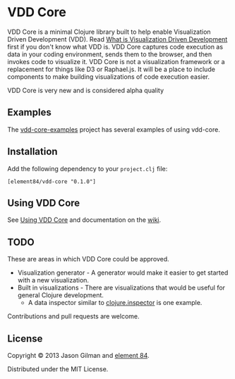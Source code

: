 # VDD Core

VDD Core is a minimal Clojure library built to help enable Visualization Driven Development (VDD). Read [What is Visualization Driven Development](https://github.com/Element84/vdd-core/wiki/What-is-Visualization-Driven-Development%3F) first if you don't know what VDD is. VDD Core captures code execution as data in your coding environment, sends them to the browser, and then invokes code to visualize it. VDD Core is not a visualization framework or a replacement for things like D3 or Raphael.js. It will be a place to include components to make building visualizations of code execution easier.

VDD Core is very new and is considered alpha quality

## Examples

The [vdd-core-examples](https://github.com/Element84/vdd-core-examples) project has several examples of using vdd-core.

## Installation

Add the following dependency to your `project.clj` file:

    [element84/vdd-core "0.1.0"]

## Using VDD Core

See [Using VDD Core](https://github.com/Element84/vdd-core/wiki/Using-VDD-Core) and documentation on the [wiki](https://github.com/Element84/vdd-core/wiki).

## TODO

These are areas in which VDD Core could be approved.

  * Visualization generator - A generator would make it easier to get started with a new visualization.
  * Built in visualizations - There are visualizations that would be useful for general Clojure development.
    * A data inspector similar to [clojure.inspector](http://tech.puredanger.com/2010/02/10/clojure-inspector/) is one example.

Contributions and pull requests are welcome.

## License

Copyright © 2013 Jason Gilman and [element 84](http://www.element84.com).

Distributed under the MIT License.

